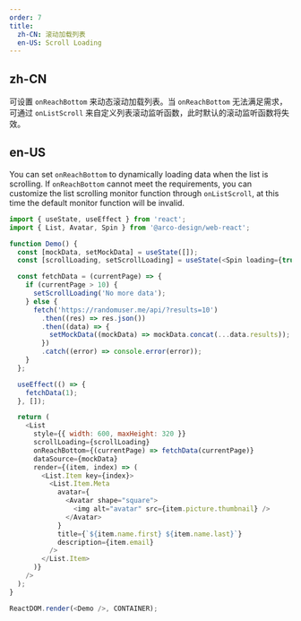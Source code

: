```yaml
---
order: 7
title:
  zh-CN: 滚动加载列表
  en-US: Scroll Loading
---
```


## zh-CN

可设置 `onReachBottom` 来动态滚动加载列表。当 `onReachBottom` 无法满足需求，可通过 `onListScroll` 来自定义列表滚动监听函数，此时默认的滚动监听函数将失效。

## en-US

You can set `onReachBottom` to dynamically loading data when the list is scrolling. If `onReachBottom` cannot meet the requirements, you can customize the list scrolling monitor function through `onListScroll`, at this time the default monitor function will be invalid.

```js
import { useState, useEffect } from 'react';
import { List, Avatar, Spin } from '@arco-design/web-react';

function Demo() {
  const [mockData, setMockData] = useState([]);
  const [scrollLoading, setScrollLoading] = useState(<Spin loading={true} />);

  const fetchData = (currentPage) => {
    if (currentPage > 10) {
      setScrollLoading('No more data');
    } else {
      fetch('https://randomuser.me/api/?results=10')
        .then((res) => res.json())
        .then((data) => {
          setMockData((mockData) => mockData.concat(...data.results));
        })
        .catch((error) => console.error(error));
    }
  };

  useEffect(() => {
    fetchData(1);
  }, []);

  return (
    <List
      style={{ width: 600, maxHeight: 320 }}
      scrollLoading={scrollLoading}
      onReachBottom={(currentPage) => fetchData(currentPage)}
      dataSource={mockData}
      render={(item, index) => (
        <List.Item key={index}>
          <List.Item.Meta
            avatar={
              <Avatar shape="square">
                <img alt="avatar" src={item.picture.thumbnail} />
              </Avatar>
            }
            title={`${item.name.first} ${item.name.last}`}
            description={item.email}
          />
        </List.Item>
      )}
    />
  );
}

ReactDOM.render(<Demo />, CONTAINER);
```
